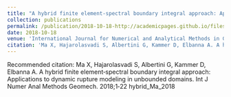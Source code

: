 ```yaml
---
title: "A hybrid finite element‐spectral boundary integral approach: Applications to dynamic rupture modeling in unbounded domains"
collection: publications
permalink: /publication/2018-10-18-http://academicpages.github.io/files/paper1.pdf https://xiaomaresearch.github.io/files/Ma_et_al-2018-International_Journal_for_Numerical_and_Analytical_Methods_in_Geomechanics.pdf
date: 2018-10-18
venue: 'International Journal for Numerical and Analytical Methods in Geomechanics'
citation: 'Ma X, Hajarolasvadi S, Albertini G, Kammer D, Elbanna A. A hybrid finite element‐spectral boundary integral approach: Applications to dynamic rupture modeling in unbounded domains. Int J Numer Anal Methods Geomech. 2018;1‐22  hybrid_Ma_2018'
---
```

Recommended citation: Ma X, Hajarolasvadi S, Albertini G, Kammer D, Elbanna A. A hybrid finite element‐spectral boundary integral approach: Applications to dynamic rupture modeling in unbounded domains. Int J Numer Anal Methods Geomech. 2018;1‐22  hybrid_Ma_2018